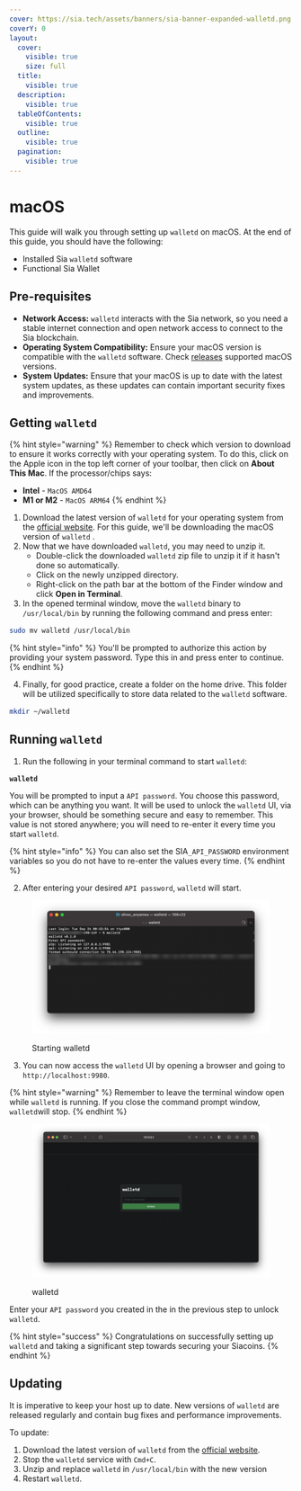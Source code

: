 ```yaml
---
cover: https://sia.tech/assets/banners/sia-banner-expanded-walletd.png
coverY: 0
layout:
  cover:
    visible: true
    size: full
  title:
    visible: true
  description:
    visible: true
  tableOfContents:
    visible: true
  outline:
    visible: true
  pagination:
    visible: true
---
```


# macOS

This guide will walk you through setting up `walletd` on macOS. At the end of this guide, you should have the following:

* Installed Sia `walletd` software
* Functional Sia Wallet

## Pre-requisites

* **Network Access:** `walletd` interacts with the Sia network, so you need a stable internet connection and open network access to connect to the Sia blockchain.
* **Operating System Compatibility:** Ensure your macOS version is compatible with the `walletd` software. Check [releases](../../miscellaneous/releases.md) supported macOS versions.
* **System Updates:** Ensure that your macOS is up to date with the latest system updates, as these updates can contain important security fixes and improvements.

## Getting `walletd`

{% hint style="warning" %}
Remember to check which version to download to ensure it works correctly with your operating system. To do this, click on the Apple icon in the top left corner of your toolbar, then click on **About This Mac**. If the processor/chips says:

* **Intel** - `MacOS AMD64`
* **M1 or M2** - `MacOS ARM64`
{% endhint %}

1. Download the latest version of `walletd` for your operating system from the [official website](https://sia.tech/software/walletd). For this guide, we'll be downloading the macOS version of `walletd` .
2. Now that we have downloaded `walletd`, you may need to unzip it.
   * Double-click the downloaded `walletd` zip file to unzip it if it hasn't done so automatically.
   * Click on the newly unzipped directory.
   * Right-click on the path bar at the bottom of the Finder window and click **Open in Terminal**.
3. In the opened terminal window, move the `walletd` binary to `/usr/local/bin` by running the following command and press enter:

```sh
sudo mv walletd /usr/local/bin
```

{% hint style="info" %}
You'll be prompted to authorize this action by providing your system password. Type this in and press enter to continue.
{% endhint %}

4. Finally, for good practice, create a folder on the home drive. This folder will be utilized specifically to store data related to the `walletd` software.

```sh
mkdir ~/walletd
```

## Running `walletd`

1. Run the following in your terminal command to start `walletd`:

<pre class="language-sh"><code class="lang-sh"><strong>walletd
</strong></code></pre>

You will be prompted to input a `API password`. You choose this password, which can be anything you want. It will be used to unlock the `walletd` UI, via your browser, should be something secure and easy to remember. This value is not stored anywhere; you will need to re-enter it every time you start `walletd`.

{% hint style="info" %}
You can also set the SIA`_API_PASSWORD` environment variables so you do not have to re-enter the values every time.
{% endhint %}

2. After entering your desired `API password`, `walletd` will start.&#x20;

<figure><img src="../../.gitbook/assets/Starting walletd.png" alt=""><figcaption><p>Starting walletd</p></figcaption></figure>

3. You can now access the `walletd` UI by opening a browser and going to `http://localhost:9980`.&#x20;

{% hint style="warning" %}
Remember to leave the terminal window open while `walletd` is running. If you close the command prompt window, `walletd`will stop.
{% endhint %}

<figure><img src="../../.gitbook/assets/walletd_ui.png" alt=""><figcaption><p>walletd </p></figcaption></figure>

Enter your `API password` you created in the in the previous step to unlock `walletd`.

{% hint style="success" %}
Congratulations on successfully setting up `walletd` and taking a significant step towards securing your Siacoins.
{% endhint %}

## Updating

It is imperative to keep your host up to date. New versions of `walletd` are released regularly and contain bug fixes and performance improvements.

To update:

1. Download the latest version of `walletd` from the [official website](https://sia.tech/software/walletd).
2. Stop the `walletd` service with `Cmd+C`.
3. Unzip and replace `walletd` in `/usr/local/bin` with the new version
4. Restart `walletd`.

